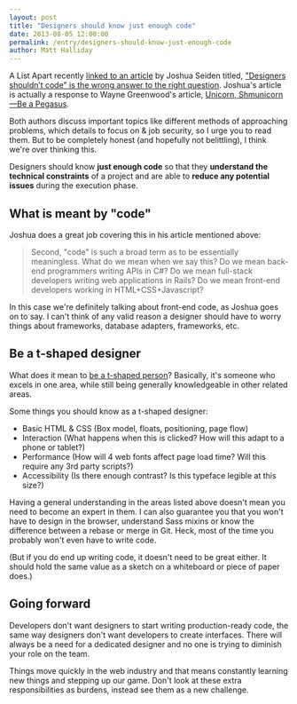 ```yaml
---
layout: post
title: "Designers should know just enough code"
date: 2013-08-05 12:00:00
permalink: /entry/designers-should-know-just-enough-code
author: Matt Halliday
---
```


A List Apart recently [linked to an article][1] by Joshua Seiden titled, ["Designers shouldn’t code" is the wrong answer to the right question][2]. Joshua's article is actually a response to Wayne Greenwood's article, [Unicorn, Shmunicorn—Be a Pegasus][3].

Both authors discuss important topics like different methods of approaching problems, which details to focus on & job security, so I urge you to read them. But to be completely honest (and hopefully not belittling), I think we're over thinking this.

Designers should know **just enough code** so that they **understand the technical constraints** of a project and are able to **reduce any potential issues** during the execution phase.

## What is meant by "code"
Joshua does a great job covering this in his article mentioned above:

> Second, "code" is such a broad term as to be essentially meaningless. What do we mean when we say this? Do we mean back-end programmers writing APIs in C#? Do we mean full-stack developers writing web applications in Rails? Do we mean front-end developers working in HTML+CSS+Javascript?

In this case we're definitely talking about front-end code, as Joshua goes on to say. I can't think of any valid reason a designer should have to worry things about frameworks, database adapters, frameworks, etc.

## Be a t-shaped designer
What does it mean to [be a t-shaped person][4]? Basically, it's someone who excels in one area, while still being generally knowledgeable in other related areas.

Some things you should know as a t-shaped designer:

- Basic HTML & CSS (Box model, floats, positioning, page flow)
- Interaction (What happens when this is clicked? How will this adapt to a phone or tablet?)
- Performance (How will 4 web fonts affect page load time? Will this require any 3rd party scripts?)
- Accessibility (Is there enough contrast? Is this typeface legible at this size?)

Having a general understanding in the areas listed above doesn't mean you need to become an expert in them. I can also guarantee you that you won't have to design in the browser, understand Sass mixins or know the difference between a rebase or merge in Git. Heck, most of the time you probably won't even have to write code.

(But if you do end up writing code, it doesn't need to be great either. It should hold the same value as a sketch on a whiteboard or piece of paper does.)

## Going forward
Developers don't want designers to start writing production-ready code, the same way designers don't want developers to create interfaces. There will always be a need for a dedicated designer and no one is trying to diminish your role on the team.

Things move quickly in the web industry and that means constantly learning new things and stepping up our game. Don't look at these extra responsibilities as burdens, instead see them as a new challenge.

[1]: http://alistapart.com/blog/post/designers-shouldnt-code-is-the-wrong-answer-to-the-right-question
[2]: http://joshuaseiden.com/blog/2013/08/designers-shouldnt-code-is-the-wrong-answer-to-the-right-question/
[3]: http://www.waynegreenwood.com/unicorn-shmunicorn-be-a-pegasus/
[4]: http://www.coderenaissance.com/2008/06/t-shaped-people.html